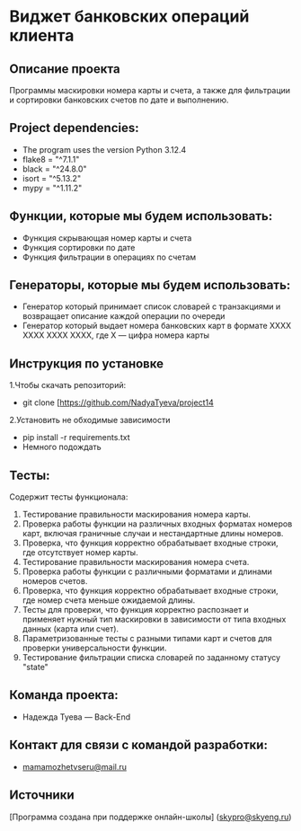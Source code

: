 # Виджет банковских операций клиента
## Описание проекта
Программы маскировки номера карты и счета, а также для фильтрации 
и сортировки банковских счетов по дате и выполнению.
## Project dependencies:
* The program uses the version Python 3.12.4
* flake8 = "^7.1.1"
* black = "^24.8.0"
* isort = "^5.13.2"
* mypy = "^1.11.2"
## Функции, которые мы будем использовать:
* Функция скрывающая номер карты и счета
* Функция сортировки по дате
* Функция фильтрации в операциях по счетам

## Генераторы, которые мы будем использовать:
* Генератор который принимает список словарей с транзакциями и возвращает описание каждой операции по очереди
* Генератор который выдает номера банковских карт в формате XXXX XXXX XXXX XXXX, где X — цифра номера карты

## Инструкция по установке
1.Чтобы скачать репозиторий:
* git clone [https://github.com/NadyaTyeva/project14

2.Установить не обходимые зависимости
* pip install -r requirements.txt
* Немного подождать

## Тесты: 
Содержит тесты функционала:
1. Тестирование правильности маскирования номера карты.
2. Проверка работы функции на различных входных форматах номеров карт, включая граничные случаи и нестандартные длины номеров.
3. Проверка, что функция корректно обрабатывает входные строки, где отсутствует номер карты.
4. Тестирование правильности маскирования номера счета.
5. Проверка работы функции с различными форматами и длинами номеров счетов.
6. Проверка, что функция корректно обрабатывает входные строки, где номер счета меньше ожидаемой длины.
7. Тесты для проверки, что функция корректно распознает и применяет нужный тип маскировки в зависимости от типа входных данных (карта или счет).
8. Параметризованные тесты с разными типами карт и счетов для проверки универсальности функции.
9. Тестирование фильтрации списка словарей по заданному статусу "state"

## Команда проекта:
* Надежда Туева — Back-End 
## Контакт для связи с командой разработки:
* mamamozhetvseru@mail.ru
## Источники
[Программа создана при поддержке онлайн-школы] (skypro@skyeng.ru)
